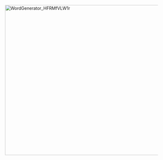 <img width="879" height="494" alt="WordGenerator_HFRMfVLW1r" src="https://github.com/user-attachments/assets/1ccdd983-bf36-49bb-b3a9-b261d70449bc" />
